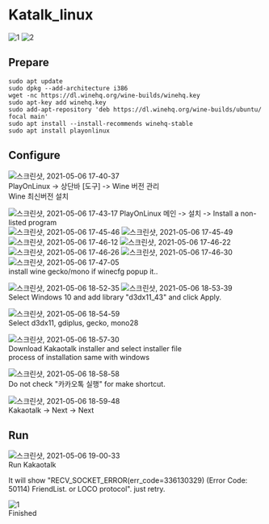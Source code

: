 # Katalk_linux

![1](https://user-images.githubusercontent.com/42508318/117267739-8f252800-ae91-11eb-8b8a-8a8cb1121f4f.png)
![2](https://user-images.githubusercontent.com/42508318/117267750-91878200-ae91-11eb-9e74-82c8fec96d42.png)

## Prepare
```
sudo apt update
sudo dpkg --add-architecture i386 
wget -nc https://dl.winehq.org/wine-builds/winehq.key
sudo apt-key add winehq.key
sudo add-apt-repository 'deb https://dl.winehq.org/wine-builds/ubuntu/ focal main'
sudo apt install --install-recommends winehq-stable
sudo apt install playonlinux
```
## Configure
![스크린샷, 2021-05-06 17-40-37](https://user-images.githubusercontent.com/42508318/117268393-32763d00-ae92-11eb-8ed2-e00611e424ca.png)   
PlayOnLinux -> 상단바 [도구] -> Wine 버전 관리     
Wine 최신버전 설치
    
![스크린샷, 2021-05-06 17-43-17](https://user-images.githubusercontent.com/42508318/117268930-c7793600-ae92-11eb-9557-c0b75b856bfd.png)
PlayOnLinux 메인 -> 설치 -> Install a non-listed program    
![스크린샷, 2021-05-06 17-45-46](https://user-images.githubusercontent.com/42508318/117269356-2ccd2700-ae93-11eb-84bf-2bfec5df8cec.png)
![스크린샷, 2021-05-06 17-45-49](https://user-images.githubusercontent.com/42508318/117269367-2dfe5400-ae93-11eb-86b5-adf8481c93d3.png)
![스크린샷, 2021-05-06 17-46-12](https://user-images.githubusercontent.com/42508318/117269370-2dfe5400-ae93-11eb-9e7b-e675fca36e37.png)
![스크린샷, 2021-05-06 17-46-22](https://user-images.githubusercontent.com/42508318/117269373-2e96ea80-ae93-11eb-8cc7-d1a039921423.png)
![스크린샷, 2021-05-06 17-46-26](https://user-images.githubusercontent.com/42508318/117269377-2f2f8100-ae93-11eb-9d11-a6018bbb2c30.png)
![스크린샷, 2021-05-06 17-46-30](https://user-images.githubusercontent.com/42508318/117269381-2f2f8100-ae93-11eb-9f8e-e219235cffdc.png)
![스크린샷, 2021-05-06 17-47-05](https://user-images.githubusercontent.com/42508318/117269388-2fc81780-ae93-11eb-9dd8-55ae84b280c5.png)    
install wine gecko/mono if winecfg popup it..    

  ![스크린샷, 2021-05-06 18-52-35](https://user-images.githubusercontent.com/42508318/117279013-3dce6600-ae9c-11eb-8c88-b1807265d0b5.png)
![스크린샷, 2021-05-06 18-53-39](https://user-images.githubusercontent.com/42508318/117279168-67878d00-ae9c-11eb-8272-88e7dfb23098.png)    
Select Windows 10 and add library "d3dx11_43" and click Apply.

 ![스크린샷, 2021-05-06 18-54-59](https://user-images.githubusercontent.com/42508318/117279335-969dfe80-ae9c-11eb-83bb-7768de0d40c4.png)   
Select d3dx11, gdiplus, gecko, mono28    

![스크린샷, 2021-05-06 18-57-30](https://user-images.githubusercontent.com/42508318/117279746-f98f9580-ae9c-11eb-903b-d9580aeb9ad9.png)    
Download Kakaotalk installer and select installer file    
process of installation same with windows

![스크린샷, 2021-05-06 18-58-58](https://user-images.githubusercontent.com/42508318/117279993-1f1c9f00-ae9d-11eb-8be6-9a5d5e3738e8.png)    
Do not check "카카오톡 실행" for make shortcut.    

![스크린샷, 2021-05-06 18-59-48](https://user-images.githubusercontent.com/42508318/117280146-44111200-ae9d-11eb-917f-48f4059f9b80.png)    
Kakaotalk -> Next -> Next    

## Run
![스크린샷, 2021-05-06 19-00-33](https://user-images.githubusercontent.com/42508318/117280242-5c812c80-ae9d-11eb-967b-11d3f5c9ae38.png)    
Run Kakaotalk    

It will show "RECV_SOCKET_ERROR(err_code=336130329) (Error Code: 50114) FriendList. or LOCO protocol".  just retry.

![1](https://user-images.githubusercontent.com/42508318/117267739-8f252800-ae91-11eb-8b8a-8a8cb1121f4f.png)    
Finished
